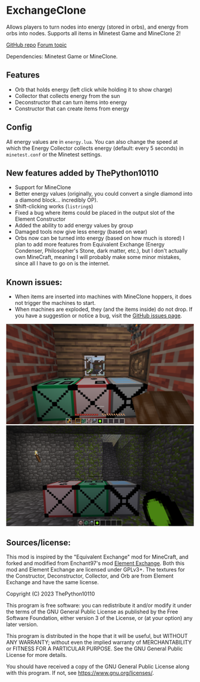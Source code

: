 # ExchangeClone
Allows players to turn nodes into energy (stored in orbs), and energy from orbs into nodes. Supports all items in Minetest Game and MineClone 2!

[GitHub repo](https://github.com/thepython10110/exchangeclone)
[Forum topic](https://forum.minetest.net/viewtopic.php?f=9&t=29473)

Dependencies: Minetest Game or MineClone.

## Features
- Orb that holds energy (left click while holding it to show charge)
- Collector that collects energy from the sun
- Deconstructor that can turn items into energy
- Constructor that can create items from energy

## Config
All energy values are in `energy.lua`. You can also change the speed at which the Energy Collector collects energy (default: every 5 seconds) in `minetest.conf` or the Minetest settings.

## New features added by ThePython10110
* Support for MineClone
* Better energy values (originally, you could convert a single diamond into a diamond block... incredibly OP).
* Shift-clicking works (`listring`s)
* Fixed a bug where items could be placed in the output slot of the Element Constructor
* Added the ability to add energy values by group
* Damaged tools now give less energy (based on wear)
* Orbs now can be turned into energy (based on how much is stored)
I plan to add more features from Equivalent Exchange (Energy Condenser, Philosopher's Stone, dark matter, etc.), but I don't actually own MineCraft, meaning I will probably make some minor mistakes, since all I have to go on is the internet. 

## Known issues:
* When items are inserted into machines with MineClone hoppers, it does not trigger the machines to start.
* When machines are exploded, they (and the items inside) do not drop.
If you have a suggestion or notice a bug, visit the [GitHub issues page](https://github.com/thepython10110/exchangeclone/issues).

![MineClone Screenshot](screenshot.png)
![Minetest Game Screenshot](screenshot_mtg.png)

## Sources/license:
This mod is inspired by the "Equivalent Exchange" mod for MineCraft, and forked and modified from Enchant97's mod [Element Exchange](https://github.com/enchant97/minetest_element_exchange). Both this mod and Element Exchange are licensed under GPLv3+. The textures for the Constructor, Deconstructor, Collector, and Orb are from Element Exchange and have the same license.

Copyright (C) 2023 ThePython10110

This program is free software: you can redistribute it and/or modify
it under the terms of the GNU General Public License as published by
the Free Software Foundation, either version 3 of the License, or
(at your option) any later version.

This program is distributed in the hope that it will be useful,
but WITHOUT ANY WARRANTY; without even the implied warranty of
MERCHANTABILITY or FITNESS FOR A PARTICULAR PURPOSE.  See the
GNU General Public License for more details.

You should have received a copy of the GNU General Public License
along with this program.  If not, see <https://www.gnu.org/licenses/>.